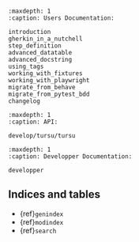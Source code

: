```{include} ../../README.md

```


```{toctree}
:maxdepth: 1
:caption: Users Documentation:

introduction
gherkin_in_a_nutchell
step_definition
advanced_datatable
advanced_docstring
using_tags
working_with_fixtures
working_with_playwright
migrate_from_behave
migrate_from_pytest_bdd
changelog
```

```{toctree}
:maxdepth: 1
:caption: API:

develop/tursu/tursu
```

```{toctree}
:maxdepth: 1
:caption: Developper Documentation:

developper
```

## Indices and tables

- {ref}`genindex`
- {ref}`modindex`
- {ref}`search`
